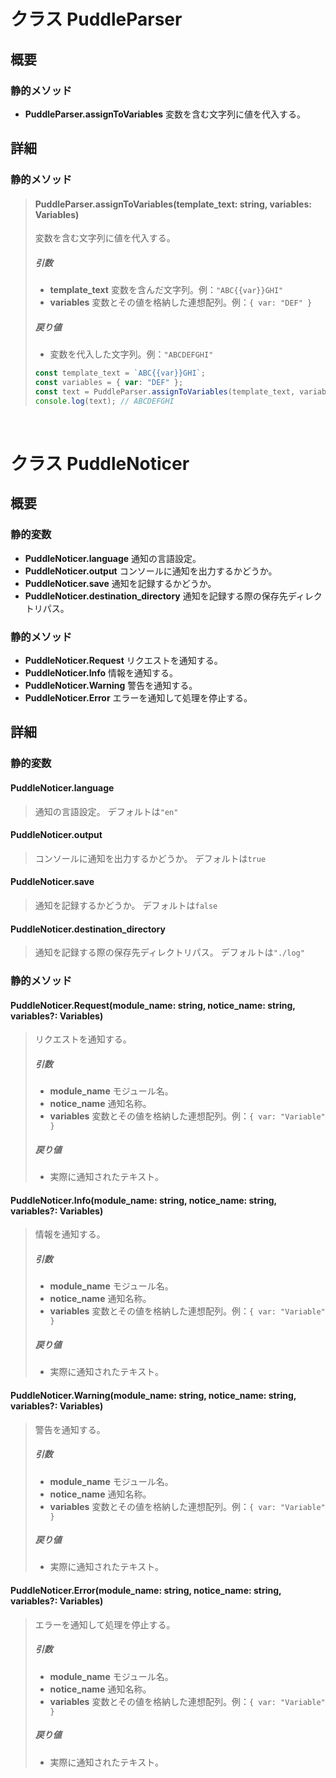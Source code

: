 # クラス PuddleParser

## 概要

### 静的メソッド
- **PuddleParser.assignToVariables** 変数を含む文字列に値を代入する。

## 詳細

### 静的メソッド

> #### PuddleParser.assignToVariables(template_text: string, variables: Variables)
> 変数を含む文字列に値を代入する。
> 
> ##### 引数
> - **template_text** 変数を含んだ文字列。例：`"ABC{{var}}GHI"`
> - **variables** 変数とその値を格納した連想配列。例：`{ var: "DEF" }`
> ##### 戻り値
> - 変数を代入した文字列。例：`"ABCDEFGHI"`
> 
> ```typescript
> const template_text = `ABC{{var}}GHI`;
> const variables = { var: "DEF" };
> const text = PuddleParser.assignToVariables(template_text, variables);
> console.log(text); // ABCDEFGHI
> ```

<br>

# クラス PuddleNoticer

## 概要

### 静的変数
- **PuddleNoticer.language** 通知の言語設定。
- **PuddleNoticer.output** コンソールに通知を出力するかどうか。
- **PuddleNoticer.save** 通知を記録するかどうか。
- **PuddleNoticer.destination_directory** 通知を記録する際の保存先ディレクトリパス。

### 静的メソッド
- **PuddleNoticer.Request** リクエストを通知する。
- **PuddleNoticer.Info** 情報を通知する。
- **PuddleNoticer.Warning** 警告を通知する。
- **PuddleNoticer.Error** エラーを通知して処理を停止する。

## 詳細

### 静的変数
#### PuddleNoticer.language
> 通知の言語設定。
> デフォルトは`"en"`

#### PuddleNoticer.output
> コンソールに通知を出力するかどうか。
> デフォルトは`true`

#### PuddleNoticer.save
> 通知を記録するかどうか。
> デフォルトは`false`

#### PuddleNoticer.destination_directory
> 通知を記録する際の保存先ディレクトリパス。
> デフォルトは`"./log"`

### 静的メソッド

#### PuddleNoticer.Request(module_name: string, notice_name: string, variables?: Variables)
> リクエストを通知する。
> 
> ##### 引数
> - **module_name** モジュール名。
> - **notice_name** 通知名称。
> - **variables** 変数とその値を格納した連想配列。例：`{ var: "Variable" }`
> ##### 戻り値
> - 実際に通知されたテキスト。

#### PuddleNoticer.Info(module_name: string, notice_name: string, variables?: Variables)
> 情報を通知する。
> 
> ##### 引数
> - **module_name** モジュール名。
> - **notice_name** 通知名称。
> - **variables** 変数とその値を格納した連想配列。例：`{ var: "Variable" }`
> ##### 戻り値
> - 実際に通知されたテキスト。

#### PuddleNoticer.Warning(module_name: string, notice_name: string, variables?: Variables)
> 警告を通知する。
> 
> ##### 引数
> - **module_name** モジュール名。
> - **notice_name** 通知名称。
> - **variables** 変数とその値を格納した連想配列。例：`{ var: "Variable" }`
> ##### 戻り値
> - 実際に通知されたテキスト。

#### PuddleNoticer.Error(module_name: string, notice_name: string, variables?: Variables)
> エラーを通知して処理を停止する。
> 
> ##### 引数
> - **module_name** モジュール名。
> - **notice_name** 通知名称。
> - **variables** 変数とその値を格納した連想配列。例：`{ var: "Variable" }`
> ##### 戻り値
> - 実際に通知されたテキスト。